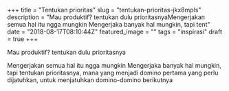+++
title = "Tentukan prioritas"
slug = "tentukan-prioritas-jkx8mpls"
description = "Mau produktif? tentukan dulu prioritasnyaMengerjakan semua hal itu ngga mungkin Mengerjaka banyak hal mungkin, tapi tent"
date = "2018-08-17T08:10:44Z"
featured_image = ""
tags = "inspirasi"
draft = true
+++ 
 
Mau produktif? tentukan dulu prioritasnya

Mengerjakan semua hal itu ngga mungkin 
Mengerjaka banyak hal mungkin, tapi tentukan prioritasnya, mana yang menjadi domino pertama yang perlu dijatuhkan, untuk menjatuhkan domino-domino berikutnya
